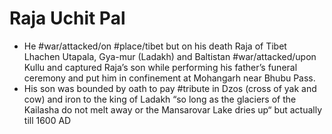 # Raja Uchit Pal
* He #war/attacked/on #place/tibet but on his death Raja of Tibet Lhachen Utapala, Gya-mur (Ladakh) and Baltistan #war/attacked/upon Kullu and captured Raja’s son while performing his father’s funeral ceremony and put him in confinement at Mohangarh near Bhubu Pass.
* His son was bounded by oath to pay #tribute in Dzos (cross of yak and cow) and iron to the king of Ladakh “so long as the glaciers of the Kailasha do not melt away or the Mansarovar Lake dries up“ but actually till 1600 AD